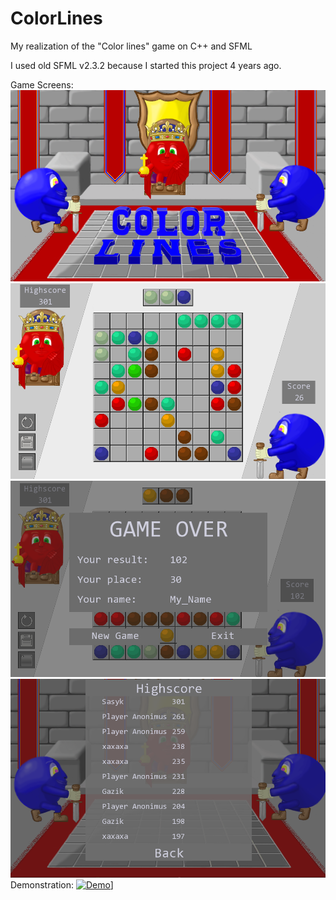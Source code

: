 # ColorLines
My realization of the "Color lines" game on C++ and SFML

I used old SFML v2.3.2 because I started this project 4 years ago.

Game Screens:
![Start Screen](ReadmePics/Intro_screen.png)
![Game Screen](ReadmePics/Game_screen.png)
![GameOver Screen](ReadmePics/GameOver_screen.png)
![Highscores Screen](ReadmePics/Highscore_screen.png)
Demonstration: 
[![Demo](https://i9.ytimg.com/vi/YwzOwdK83aQ/mq3.jpg?sqp=CMS2pIUG&rs=AOn4CLBGW680vNcniCs1dOJ7P_HkibR22w)](https://www.youtube.com/watch?v=YwzOwdK83aQ)]
